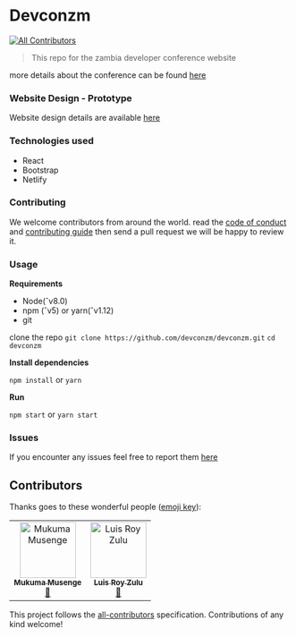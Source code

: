 # Devconzm
[![All Contributors](https://img.shields.io/badge/all_contributors-2-orange.svg?style=flat-square)](#contributors)

> This repo for the zambia developer conference website

more details about the conference can be found [here](http://devcon.co.zm)

### Website Design - Prototype

Website design details are available [here](https://drive.google.com/drive/folders/1-edCcmkQPXrmgG1VfFAxXawgZXFwYpjE?usp=sharing)

### Technologies used

- React
- Bootstrap
- Netlify

### Contributing

We welcome contributors from around the world.
read the [code of conduct](https://github.com/devconzm/devconzm/blob/master/CODE_OF_CONDUCT.md) and [contributing guide](https://github.com/devconzm/devconzm/blob/master/CONTRIBUTING.md) then send a pull request we will be happy to review it.

### Usage

**Requirements**

- Node(ˆv8.0) 
- npm (ˆv5) or yarn(ˆv1.12)
- git

clone the repo
`git clone https://github.com/devconzm/devconzm.git`
`cd devconzm`

**Install dependencies**

`npm install`
or 
`yarn `

**Run**

`npm start` 
or 
`yarn start`

### Issues

If you encounter any issues feel free to report them [here](https://github.com/devconzm/devconzm/issues)

## Contributors

Thanks goes to these wonderful people ([emoji key](https://allcontributors.org/docs/en/emoji-key)):

<!-- ALL-CONTRIBUTORS-LIST:START - Do not remove or modify this section -->
<!-- prettier-ignore -->
<table><tr><td align="center"><a href="http://www.agorainnovatus.com"><img src="https://avatars0.githubusercontent.com/u/12296763?v=4" width="100px;" alt="Mukuma Musenge"/><br /><sub><b>Mukuma Musenge</b></sub></a><br /><a href="https://github.com/devconzm/devconzm/commits?author=k9uma" title="Documentation">📖</a></td><td align="center"><a href="http://www.linkedin.com/in/luis-zulu-b7b49bb8"><img src="https://avatars1.githubusercontent.com/u/34923214?v=4" width="100px;" alt="Luis Roy Zulu"/><br /><sub><b>Luis Roy Zulu</b></sub></a><br /><a href="https://github.com/devconzm/devconzm/commits?author=LuisRoyZulu06" title="Documentation">📖</a></td></tr></table>

<!-- ALL-CONTRIBUTORS-LIST:END -->

This project follows the [all-contributors](https://github.com/all-contributors/all-contributors) specification. Contributions of any kind welcome!